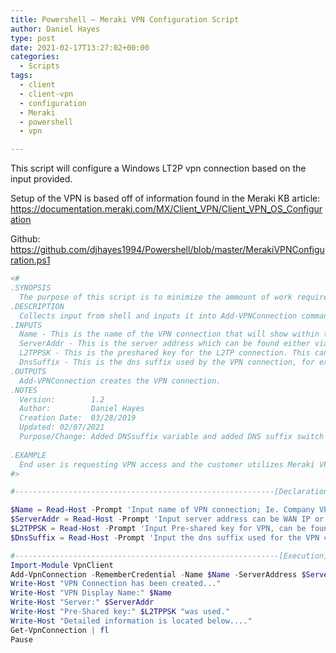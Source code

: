 ```yaml
---
title: Powershell – Meraki VPN Configuration Script
author: Daniel Hayes
type: post
date: 2021-02-17T13:27:02+00:00
categories:
  - Scripts
tags:
  - client
  - client-vpn
  - configuration
  - Meraki
  - powershell
  - vpn

---
```

This script will configure a Windows LT2P vpn connection based on the input provided. 

Setup of the VPN is based off of information found in the Meraki KB article:  
<a rel="noreferrer noopener" href="https://documentation.meraki.com/MX/Client_VPN/Client_VPN_OS_Configuration" target="_blank">https://documentation.meraki.com/MX/Client_VPN/Client_VPN_OS_Configuration </a>

Github: <a rel="noreferrer noopener" href="https://github.com/djhayes1994/Powershell/blob/master/MerakiVPNConfiguration.ps1" target="_blank">https://github.com/djhayes1994/Powershell/blob/master/MerakiVPNConfiguration.ps1</a>

```powershell
<#
.SYNOPSIS
  The purpose of this script is to minimize the ammount of work required to create a VPN connection on a Windows 8, 8.1, or 10 workstation for Meraki VPN.
.DESCRIPTION
  Collects input from shell and inputs it into Add-VPNConnection command with the command structured for Meraki L2TP VPN connections.
.INPUTS
  Name - This is the name of the VPN connection that will show within the Windows UI.
  ServerAddr - This is the server address which can be found either via the Meraki Dashboard or via CWM configurations, typically the configuration is named Remote Access.
  L2TPPSK - This is the preshared key for the L2TP connection. This can be found either via the Meraki Dashboard or via the customers configurations.
  DnsSuffix - This is the dns suffix used by the VPN connection, for example: contoso.local
.OUTPUTS
  Add-VPNConnection creates the VPN connection. 
.NOTES
  Version:        1.2
  Author:         Daniel Hayes
  Creation Date:  03/28/2019
  Updated: 02/07/2021
  Purpose/Change: Added DNSsuffix variable and added DNS suffix switch to Add-VPNConnection command. 
  
.EXAMPLE
  End user is requesting VPN access and the customer utilizes Meraki VPN. Meraki VPN does not have a client so it uses the Windows native VPN client. 
#>

#----------------------------------------------------------[Declarations]----------------------------------------------------------

$Name = Read-Host -Prompt 'Input name of VPN connection; Ie. Company VPN'
$ServerAddr = Read-Host -Prompt 'Input server address can be WAN IP or Meraki Hostname'
$L2TPPSK = Read-Host -Prompt 'Input Pre-shared key for VPN, can be found in Remote Access configuration'
$DnsSuffix = Read-Host -Prompt 'Input the dns suffix used for the VPN connection'

#-----------------------------------------------------------[Execution]------------------------------------------------------------
Import-Module VpnClient
Add-VpnConnection -RememberCredential -Name $Name -ServerAddress $ServerAddr -AuthenticationMethod Pap -TunnelType L2tp -EncryptionLevel Optional -L2tpPsk $L2TPPSK -DnsSuffix $DnsSuffix -Force
Write-Host "VPN Connection has been created..."
Write-Host "VPN Display Name:" $Name
Write-Host "Server:" $ServerAddr
Write-Host "Pre-Shared key:" $L2TPPSK "was used."
Write-Host "Detailed information is located below...."
Get-VpnConnection | fl
Pause
```